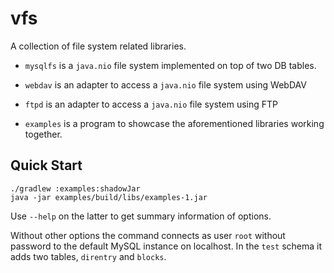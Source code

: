 vfs
===

A collection of file system related libraries.

* `mysqlfs` is a `java.nio` file system implemented on top of two DB tables.

* `webdav` is an adapter to access a `java.nio` file system using WebDAV

* `ftpd` is an adapter to access a `java.nio` file system using FTP

* `examples` is a program to showcase the aforementioned libraries working together.



Quick Start
-----------

```
./gradlew :examples:shadowJar
java -jar examples/build/libs/examples-1.jar
```

Use `--help` on the latter to get summary information of options.

Without other options the command connects as user `root` without
password to the default MySQL instance on localhost. In the `test`
schema it adds two tables, `direntry` and `blocks`.
